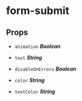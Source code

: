 
# form-submit


## Props


- `animation` ***Boolean***

  

- `text` ***String***

  

- `disableOnErrors` ***Boolean***

  

- `color` ***String***

  

- `textColor` ***String***

  







